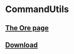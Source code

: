 # CommandUtils

## [The Ore page](https://ore.spongepowered.org/RandomByte/CommandUtils)

## [Download](https://github.com/randombyte-developer/command-utils/releases)
